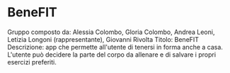 # BeneFIT
Gruppo composto da: Alessia Colombo, Gloria Colombo, Andrea Leoni, Letizia Longoni (rappresentante), Giovanni Rivolta
Titolo: BeneFIT
Descrizione: app che permette all'utente di tenersi in forma anche a casa. L'utente può decidere la parte del corpo da allenare e di salvare i propri esercizi preferiti.
